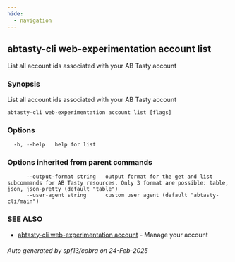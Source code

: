 ```yaml
---
hide:
  - navigation
---
```

## abtasty-cli web-experimentation account list

List all account ids associated with your AB Tasty account

### Synopsis

List all account ids associated with your AB Tasty account

```
abtasty-cli web-experimentation account list [flags]
```

### Options

```
  -h, --help   help for list
```

### Options inherited from parent commands

```
      --output-format string   output format for the get and list subcommands for AB Tasty resources. Only 3 format are possible: table, json, json-pretty (default "table")
      --user-agent string      custom user agent (default "abtasty-cli/main")
```

### SEE ALSO

* [abtasty-cli web-experimentation account](abtasty-cli_web-experimentation_account.md)	 - Manage your account

###### Auto generated by spf13/cobra on 24-Feb-2025
